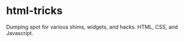 html-tricks
===========

Dumping spot for various shims, widgets, and hacks. HTML, CSS, and Javascript.
